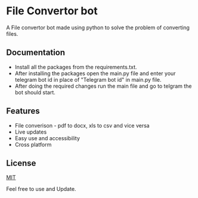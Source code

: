 # File Convertor bot

A File convertor bot made using python to solve the problem of converting files.


## Documentation

- Install all the packages from the requirements.txt.
- After installing the packages open the main.py file and enter your telegram bot id in place of "Telegram bot id" in main.py file.
- After doing the required changes run the main file and go to telgram the bot should start.
## Features

- File converison - pdf to docx, xls to csv and vice versa
- Live updates
- Easy use and accessibility
- Cross platform


## License

[MIT](https://choosealicense.com/licenses/mit/)

Feel free to use and Update.